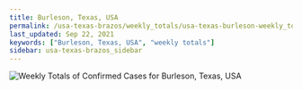 ```yaml
---
title: Burleson, Texas, USA
permalink: /usa-texas-brazos/weekly_totals/usa-texas-burleson-weekly_totals.html
last_updated: Sep 22, 2021
keywords: ["Burleson, Texas, USA", "weekly totals"]
sidebar: usa-texas-brazos_sidebar
---
```


![Weekly Totals of Confirmed Cases for Burleson, Texas, USA](/covid_tracker/images/graphs/usa-texas-burleson-weekly_totals_graph.png)
